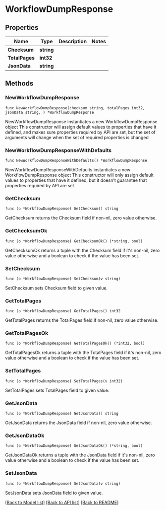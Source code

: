 # WorkflowDumpResponse

## Properties

Name | Type | Description | Notes
------------ | ------------- | ------------- | -------------
**Checksum** | **string** |  | 
**TotalPages** | **int32** |  | 
**JsonData** | **string** |  | 

## Methods

### NewWorkflowDumpResponse

`func NewWorkflowDumpResponse(checksum string, totalPages int32, jsonData string, ) *WorkflowDumpResponse`

NewWorkflowDumpResponse instantiates a new WorkflowDumpResponse object
This constructor will assign default values to properties that have it defined,
and makes sure properties required by API are set, but the set of arguments
will change when the set of required properties is changed

### NewWorkflowDumpResponseWithDefaults

`func NewWorkflowDumpResponseWithDefaults() *WorkflowDumpResponse`

NewWorkflowDumpResponseWithDefaults instantiates a new WorkflowDumpResponse object
This constructor will only assign default values to properties that have it defined,
but it doesn't guarantee that properties required by API are set

### GetChecksum

`func (o *WorkflowDumpResponse) GetChecksum() string`

GetChecksum returns the Checksum field if non-nil, zero value otherwise.

### GetChecksumOk

`func (o *WorkflowDumpResponse) GetChecksumOk() (*string, bool)`

GetChecksumOk returns a tuple with the Checksum field if it's non-nil, zero value otherwise
and a boolean to check if the value has been set.

### SetChecksum

`func (o *WorkflowDumpResponse) SetChecksum(v string)`

SetChecksum sets Checksum field to given value.


### GetTotalPages

`func (o *WorkflowDumpResponse) GetTotalPages() int32`

GetTotalPages returns the TotalPages field if non-nil, zero value otherwise.

### GetTotalPagesOk

`func (o *WorkflowDumpResponse) GetTotalPagesOk() (*int32, bool)`

GetTotalPagesOk returns a tuple with the TotalPages field if it's non-nil, zero value otherwise
and a boolean to check if the value has been set.

### SetTotalPages

`func (o *WorkflowDumpResponse) SetTotalPages(v int32)`

SetTotalPages sets TotalPages field to given value.


### GetJsonData

`func (o *WorkflowDumpResponse) GetJsonData() string`

GetJsonData returns the JsonData field if non-nil, zero value otherwise.

### GetJsonDataOk

`func (o *WorkflowDumpResponse) GetJsonDataOk() (*string, bool)`

GetJsonDataOk returns a tuple with the JsonData field if it's non-nil, zero value otherwise
and a boolean to check if the value has been set.

### SetJsonData

`func (o *WorkflowDumpResponse) SetJsonData(v string)`

SetJsonData sets JsonData field to given value.



[[Back to Model list]](../README.md#documentation-for-models) [[Back to API list]](../README.md#documentation-for-api-endpoints) [[Back to README]](../README.md)


